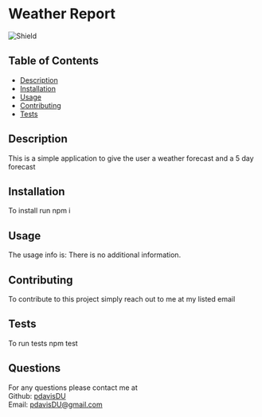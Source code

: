 # Weather Report
  ![Shield](https://img.shields.io/badge/license-MIT-blue)
  ## Table of Contents
  - [Description](#description)
  - [Installation](#command)
  - [Usage](#repo)
  - [Contributing](#contribute)
  - [Tests](#tests)

  ## Description
  This is a simple application to give the user a weather forecast and a 5 day forecast

  
  ## Installation
  To install run npm i
  ## Usage
  The usage info is: There is no additional information.
  ## Contributing
  To contribute to this project simply reach out to me at my listed email
  ## Tests
  To run tests npm test
  ## Questions
  For any questions please contact me at  
  Github: [pdavisDU](https://github.com/pdavisDU)  
  Email: pdavisDU@gmail.com

